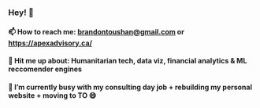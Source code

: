 ### Hey! 👋
#### 📫 How to reach me: brandontoushan@gmail.com or https://apexadvisory.ca/
#### 💬 Hit me up about: Humanitarian tech, data viz, financial analytics & ML reccomender engines
#### 🔭 I’m currently busy with my consulting day job + rebuilding my personal website + moving to TO 😄

<!--
**BrandonToushan/BrandonToushan** is a ✨ _special_ ✨ repository because its `README.md` (this file) appears on your GitHub profile.

Here are some ideas to get you started:

- 🔭 I’m currently working on ...
- 🌱 I’m currently learning ...
- 👯 I’m looking to collaborate on ...
- 🤔 I’m looking for help with ...
- 💬 Ask me about ...
- 📫 How to reach me: ...
- 😄 Pronouns: ...
- ⚡ Fun fact: ...
-->
